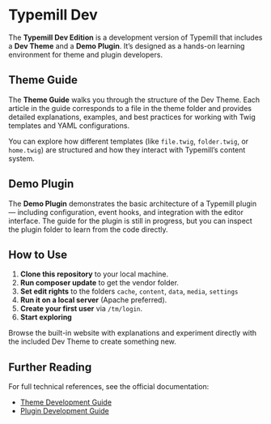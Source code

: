 # Typemill Dev

The **Typemill Dev Edition** is a development version of Typemill that includes a **Dev Theme** and a **Demo Plugin**. It’s designed as a hands-on learning environment for theme and plugin developers.

## Theme Guide

The **Theme Guide** walks you through the structure of the Dev Theme. Each article in the guide corresponds to a file in the theme folder and provides detailed explanations, examples, and best practices for working with Twig templates and YAML configurations.

You can explore how different templates (like `file.twig`, `folder.twig`, or `home.twig`) are structured and how they interact with Typemill’s content system.

## Demo Plugin

The **Demo Plugin** demonstrates the basic architecture of a Typemill plugin — including configuration, event hooks, and integration with the editor interface. The guide for the plugin is still in progress, but you can inspect the plugin folder to learn from the code directly.

## How to Use

1. **Clone this repository** to your local machine.  
2. **Run composer update** to get the vendor folder.
3. **Set edit rights** to the folders `cache`, `content`, `data`, `media`, `settings`
3. **Run it on a local server** (Apache preferred).  
4. **Create your first user** via `/tm/login`.  
5. **Start exploring** 

Browse the built-in website with explanations and experiment directly with the included Dev Theme to create something new.

## Further Reading

For full technical references, see the official documentation:

- [Theme Development Guide](https://docs.typemill.net/theme-developers)  
- [Plugin Development Guide](https://docs.typemill.net/plugin-developers)
